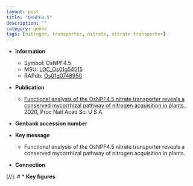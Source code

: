 ```yaml
---
layout: post
title: "OsNPF4.5"
description: ""
category: genes
tags: [nitrogen, transporter, nitrate, nitrate transporter]
---
```


* **Information**  
    + Symbol: OsNPF4.5  
    + MSU: [LOC_Os01g54515](http://rice.plantbiology.msu.edu/cgi-bin/ORF_infopage.cgi?orf=LOC_Os01g54515)  
    + RAPdb: [Os01g0748950](http://rapdb.dna.affrc.go.jp/viewer/gbrowse_details/irgsp1?name=Os01g0748950)  

* **Publication**  
    + [Functional analysis of the OsNPF4.5 nitrate transporter reveals a conserved mycorrhizal pathway of nitrogen acquisition in plants.](http://www.ncbi.nlm.nih.gov/pubmed?term=Functional+analysis+of+the+OsNPF4.5+nitrate+transporter+reveals+a+conserved+mycorrhizal+pathway+of+nitrogen+acquisition+in+plants.%5BTitle%5D), 2020, Proc Natl Acad Sci U S A.

* **Genbank accession number**  

* **Key message**  
    + Functional analysis of the OsNPF4.5 nitrate transporter reveals a conserved mycorrhizal pathway of nitrogen acquisition in plants.

* **Connection**  

[//]: # * **Key figures**  


